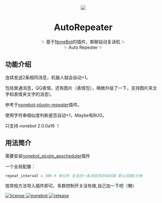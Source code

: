 
<p align="center">
  <a><img src="http://tva1.sinaimg.cn/large/006APoFYly1fzdi7y0v9wg306o06ot8t.gif"></a>
</p>
<div align="center">

  # AutoRepeater
  ✨ 基于[NoneBot](https://github.com/nonebot/nonebot2)的插件，群聊自动复读机 ✨
  </br>
  ✨ Auto Repeater ✨
</div>

## 功能介绍

连续发送2条相同消息，机器人就会自动+1。

包括普通消息，QQ表情，还有图片（表情包），稍微升级了一下，支持图片夹文字和表情夹文字的消息!。

参考于[nonebot-plugin-repeater](https://github.com/ninthseason/nonebot-plugin-repeater)插件。

使用字符串相似度判断是否自动+1，Maybe有BUG。

只支持 nonebot 2.0.0a16 ！

## 用法简介

需要安装[nonebot_plugin_apscheduler](https://github.com/nonebot/plugin-apscheduler)插件

一个全局配置：

```python
repeat_interval = 300 # 单位秒 复读同一条消息的时间间隔 默认间隔5分钟
```

按常规方法导入插件即可。多群控制开关没有做,自己加一下吧（懒）

<a href="https://github.com/Utmost-Happiness-Planet/uhpstatus/blob/main/LICENSE">
    <img src="https://img.shields.io/badge/license-GPL%20v3.0-orange" alt="license">
  </a>
  
  <a href="https://github.com/nonebot/nonebot2">
    <img src="https://img.shields.io/badge/nonebot-v2-red" alt="nonebot">
  </a> 
  
  <a href="">
    <img src="https://img.shields.io/badge/release-v1.0-blueviolet" alt="release">
</a>
